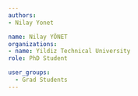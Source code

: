 ```yaml
---
authors:
- Nilay Yonet

name: Nilay YÖNET
organizations:
- name: Yildiz Technical University
role: PhD Student

user_groups:
  - Grad Students
---
```


